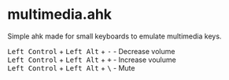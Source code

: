 # multimedia.ahk
Simple ahk made for small keyboards to emulate multimedia keys.


<kbd>Left Control</kbd> + <kbd>Left Alt</kbd> + <kbd>-</kbd> - Decrease volume <br>
<kbd>Left Control</kbd> + <kbd>Left Alt</kbd> + <kbd>+</kbd> - Increase voulume <br>
<kbd>Left Control</kbd> + <kbd>Left Alt</kbd> + <kbd>&#92;</kbd> - Mute <br>
